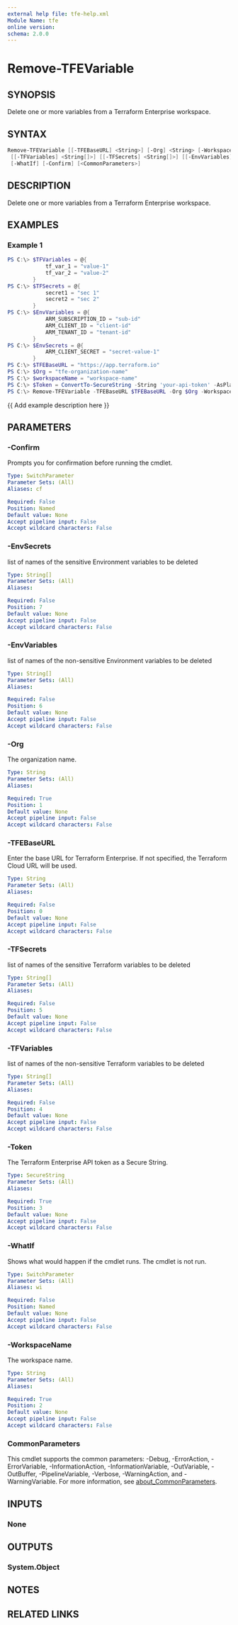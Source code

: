 ```yaml
---
external help file: tfe-help.xml
Module Name: tfe
online version:
schema: 2.0.0
---
```


# Remove-TFEVariable

## SYNOPSIS

Delete one or more variables from a Terraform Enterprise workspace.

## SYNTAX

```PowerShell
Remove-TFEVariable [[-TFEBaseURL] <String>] [-Org] <String> [-WorkspaceName] <String> [-Token] <SecureString>
 [[-TFVariables] <String[]>] [[-TFSecrets] <String[]>] [[-EnvVariables] <String[]>] [[-EnvSecrets] <String[]>]
 [-WhatIf] [-Confirm] [<CommonParameters>]
```

## DESCRIPTION

Delete one or more variables from a Terraform Enterprise workspace.

## EXAMPLES

### Example 1

```powershell
PS C:\> $TFVariables = @{
            tf_var_1 = "value-1"
            tf_var_2 = "value-2"
        }
PS C:\> $TFSecrets = @{
            secret1 = "sec 1"
            secret2 = "sec 2"
        }
PS C:\> $EnvVariables = @{
            ARM_SUBSCRIPTION_ID = "sub-id"
            ARM_CLIENT_ID = "client-id"
            ARM_TENANT_ID = "tenant-id"
        }
PS C:\> $EnvSecrets = @{
            ARM_CLIENT_SECRET = "secret-value-1"
        }
PS C:\> $TFEBaseURL = "https://app.terraform.io"
PS C:\> $Org = "tfe-organization-name"
PS C:\> $workspaceName = "workspace-name"
PS C:\> $Token = ConvertTo-SecureString -String 'your-api-token' -AsPlainText -Force
PS C:\> Remove-TFEVariable -TFEBaseURL $TFEBaseURL -Org $Org -WorkspaceName $workspaceName -Token $Token -TFVariables $TFVariables.keys -EnvVariables $EnvVariables.keys -EnvSecrets $EnvSecrets.keys
```

{{ Add example description here }}

## PARAMETERS

### -Confirm

Prompts you for confirmation before running the cmdlet.

```yaml
Type: SwitchParameter
Parameter Sets: (All)
Aliases: cf

Required: False
Position: Named
Default value: None
Accept pipeline input: False
Accept wildcard characters: False
```

### -EnvSecrets

list of names of the sensitive Environment variables to be deleted

```yaml
Type: String[]
Parameter Sets: (All)
Aliases:

Required: False
Position: 7
Default value: None
Accept pipeline input: False
Accept wildcard characters: False
```

### -EnvVariables

list of names of the non-sensitive Environment variables to be deleted

```yaml
Type: String[]
Parameter Sets: (All)
Aliases:

Required: False
Position: 6
Default value: None
Accept pipeline input: False
Accept wildcard characters: False
```

### -Org

The organization name.

```yaml
Type: String
Parameter Sets: (All)
Aliases:

Required: True
Position: 1
Default value: None
Accept pipeline input: False
Accept wildcard characters: False
```

### -TFEBaseURL

Enter the base URL for Terraform Enterprise. If not specified, the Terraform Cloud URL will be used.

```yaml
Type: String
Parameter Sets: (All)
Aliases:

Required: False
Position: 0
Default value: None
Accept pipeline input: False
Accept wildcard characters: False
```

### -TFSecrets

list of names of the sensitive Terraform variables to be deleted

```yaml
Type: String[]
Parameter Sets: (All)
Aliases:

Required: False
Position: 5
Default value: None
Accept pipeline input: False
Accept wildcard characters: False
```

### -TFVariables

list of names of the non-sensitive Terraform variables to be deleted

```yaml
Type: String[]
Parameter Sets: (All)
Aliases:

Required: False
Position: 4
Default value: None
Accept pipeline input: False
Accept wildcard characters: False
```

### -Token

The Terraform Enterprise API token as a Secure String.

```yaml
Type: SecureString
Parameter Sets: (All)
Aliases:

Required: True
Position: 3
Default value: None
Accept pipeline input: False
Accept wildcard characters: False
```

### -WhatIf

Shows what would happen if the cmdlet runs. The cmdlet is not run.

```yaml
Type: SwitchParameter
Parameter Sets: (All)
Aliases: wi

Required: False
Position: Named
Default value: None
Accept pipeline input: False
Accept wildcard characters: False
```

### -WorkspaceName

The workspace name.

```yaml
Type: String
Parameter Sets: (All)
Aliases:

Required: True
Position: 2
Default value: None
Accept pipeline input: False
Accept wildcard characters: False
```

### CommonParameters

This cmdlet supports the common parameters: -Debug, -ErrorAction, -ErrorVariable, -InformationAction, -InformationVariable, -OutVariable, -OutBuffer, -PipelineVariable, -Verbose, -WarningAction, and -WarningVariable. For more information, see [about_CommonParameters](http://go.microsoft.com/fwlink/?LinkID=113216).

## INPUTS

### None

## OUTPUTS

### System.Object

## NOTES

## RELATED LINKS
